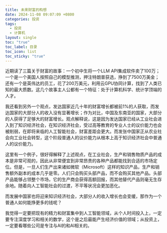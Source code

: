 ```yaml
---
title: 未来财富的构想
date: 2024-11-08 09:07:09 +0800
categories: 投资
tags:
  - 投资
  - 计算机
layout: single
toc: "true"
toc_label: 目录
toc_icon: list
toc_sticky: "true"
---
```

近期读了三篇关于财富的故事：一个初中生将一个LLM API集成软件卖了100万；一个是一个美国人按照自己的模型推测，押注特朗普获选，挣到了7500万美金；还有一个是英伟达的员工，花了200万美元，利用云GPU协同计算，找到了人类已知的最大质数。这几个故事主人公都有一个特征：处于计算机科学、统计学顶端的人才。

我还看到另外一个观点，发达国家近几十年的财富增长都被前1%的人获取，而发达国家的大部分人的收入没有显著增长；作为对比，中国及东南亚的国家，大部分的人获得了足够大的财富增长。观点解释说，这是因为发达国家已经从工业社会进入到了知识经济社会，在知识经济社会，受过高等教育的专业人士的议价能力也会被削弱，在即将来临的人工智能社会，财富差距会更大。而发张中国家正从农业社会向工业社会转型，这个阶段普通人的议价能力从根本上高于知识经济社会中普通人的议价能力。

这里有一个例子，很好得解释了上述观点，在工业社会，生产和销售物质产品的成本是非常可观的，因此从非常便宜到非常昂贵的各种产品都能找到合适的市场定位。但是，一旦人们生产出来诸如微软（Microsoft）这样的知识产品，生产和销售额外副本的成本几乎是零。人们只会购买头部产品，而不会购买其他产品。头部产品能够占领整个市场，它的生产商会获得高额回报，而其他替代产品则毫无生存余地。随着向人工智能社会的过渡，不平等状况会更加恶化。

而发展中国家也将迎来知识经济社会，大部分人的收入增长也会变缓，那作为一个普通人如何能挣更多的钱呢？

我觉得一定要把现有的精力和财富集中到人工智能领域，从个人时间投入上，一定要专注深度学习和相关的数学，这个是之后最能产生经济价值的领域；从投资上，一定要看哪些公司是专注与AI的和AI相关的。    